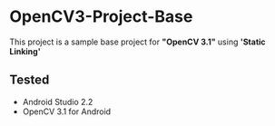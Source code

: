 # OpenCV3-Project-Base
This project is a sample base project for **"OpenCV 3.1"** using **'Static Linking'**

## Tested
- Android Studio 2.2
- OpenCV 3.1 for Android
